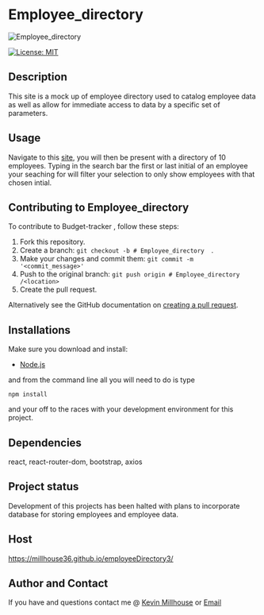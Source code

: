 # Employee_directory
![Employee_directory](https://user-images.githubusercontent.com/37388720/120012689-d3e24180-bfad-11eb-9e76-bd4686589e36.png)


[![License: MIT](https://img.shields.io/badge/License-MIT-yellow.svg)](https://opensource.org/licenses/MIT)

## Description
 This site is a mock up of employee directory used to catalog employee data as well as allow for immediate access to data by a specific set of parameters. 

## Usage 
 Navigate to this [site](https://millhouse36.github.io/employeeDirectory3/), you will then be present with a directory of 10 employees. Typing in the search bar the first or last initial of an employee your seaching for will filter your selection to only show employees with that chosen intial. 

## Contributing to Employee_directory 
To contribute to Budget-tracker , follow these steps:

1. Fork this repository.
2. Create a branch: `git checkout -b # Employee_directory  `.
3. Make your changes and commit them: `git commit -m '<commit_message>'`
4. Push to the original branch: `git push origin # Employee_directory /<location>`
5. Create the pull request.

Alternatively see the GitHub documentation on [creating a pull request](https://help.github.com/en/github/collaborating-with-issues-and-pull-requests/creating-a-pull-request).

## Installations
Make sure you download and install:
 * [Node.js](https://nodejs.org/en/download/)

and from the command line all you will need to do is type 
```
npm install
```
and your off to the races with your development environment for this project.

## Dependencies
react, react-router-dom, bootstrap, axios

## Project status
Development of this projects has been halted with plans to incorporate database for storing employees and employee data. 

## Host
https://millhouse36.github.io/employeeDirectory3/


## Author and Contact
If you have and questions contact me @
[Kevin Millhouse](https://github.com/MIllhouse36)
or [Email](https://millhousekevin@gmail.com)